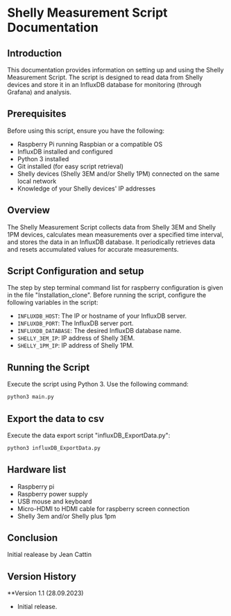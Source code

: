 # Shelly Measurement Script Documentation

## Introduction
This documentation provides information on setting up and using the Shelly Measurement Script. The script is designed to read data from Shelly devices and store it in an InfluxDB database for monitoring (through Grafana) and analysis.

## Prerequisites
Before using this script, ensure you have the following:

- Raspberry Pi running Raspbian or a compatible OS
- InfluxDB installed and configured
- Python 3 installed
- Git installed (for easy script retrieval)
- Shelly devices (Shelly 3EM and/or Shelly 1PM) connected on the same local network
- Knowledge of your Shelly devices' IP addresses

## Overview
The Shelly Measurement Script collects data from Shelly 3EM and Shelly 1PM devices, calculates mean measurements over a specified time interval, and stores the data in an InfluxDB database. It periodically retrieves data and resets accumulated values for accurate measurements.

## Script Configuration and setup
The step by step terminal command list for raspberry configuration is given in the file "Installation_clone".
Before running the script, configure the following variables in the script:

- `INFLUXDB_HOST`: The IP or hostname of your InfluxDB server.
- `INFLUXDB_PORT`: The InfluxDB server port.
- `INFLUXDB_DATABASE`: The desired InfluxDB database name.
- `SHELLY_3EM_IP`: IP address of Shelly 3EM.
- `SHELLY_1PM_IP`: IP address of Shelly 1PM.

## Running the Script
Execute the script using Python 3. Use the following command:

```bash
python3 main.py
```

## Export the data to csv
Execute the data export script "influxDB_ExportData.py":
```bash
python3 influxDB_ExportData.py
```

## Hardware list
- Raspberry pi
- Raspberry power supply
- USB mouse and keyboard
- Micro-HDMI to HDMI cable for raspberry screen connection
- Shelly 3em and/or Shelly plus 1pm

## Conclusion
Initial realease by Jean Cattin

## Version History
 **Version 1.1 (28.09.2023)
  - Initial release.
